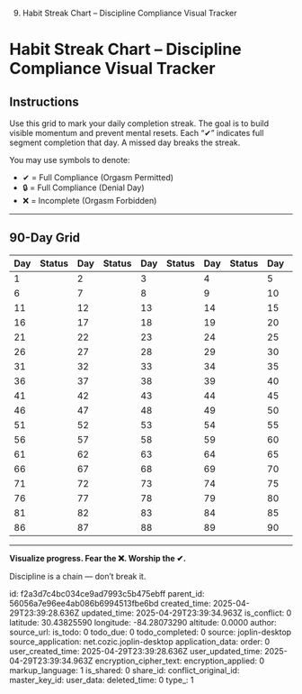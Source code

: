 9. Habit Streak Chart – Discipline Compliance Visual Tracker

# Habit Streak Chart – Discipline Compliance Visual Tracker

## Instructions
Use this grid to mark your daily completion streak. The goal is to build visible momentum and prevent mental resets. Each “✔” indicates full segment completion that day. A missed day breaks the streak.

You may use symbols to denote:
- ✔ = Full Compliance (Orgasm Permitted)
- 🔒 = Full Compliance (Denial Day)
- ❌ = Incomplete (Orgasm Forbidden)

---

## 90-Day Grid
| Day | Status | Day | Status | Day | Status | Day | Status | Day | Status |
|-----|--------|-----|--------|-----|--------|-----|--------|-----|--------|
| 1   |        | 2   |        | 3   |        | 4   |        | 5   |        |
| 6   |        | 7   |        | 8   |        | 9   |        | 10  |        |
| 11  |        | 12  |        | 13  |        | 14  |        | 15  |        |
| 16  |        | 17  |        | 18  |        | 19  |        | 20  |        |
| 21  |        | 22  |        | 23  |        | 24  |        | 25  |        |
| 26  |        | 27  |        | 28  |        | 29  |        | 30  |        |
| 31  |        | 32  |        | 33  |        | 34  |        | 35  |        |
| 36  |        | 37  |        | 38  |        | 39  |        | 40  |        |
| 41  |        | 42  |        | 43  |        | 44  |        | 45  |        |
| 46  |        | 47  |        | 48  |        | 49  |        | 50  |        |
| 51  |        | 52  |        | 53  |        | 54  |        | 55  |        |
| 56  |        | 57  |        | 58  |        | 59  |        | 60  |        |
| 61  |        | 62  |        | 63  |        | 64  |        | 65  |        |
| 66  |        | 67  |        | 68  |        | 69  |        | 70  |        |
| 71  |        | 72  |        | 73  |        | 74  |        | 75  |        |
| 76  |        | 77  |        | 78  |        | 79  |        | 80  |        |
| 81  |        | 82  |        | 83  |        | 84  |        | 85  |        |
| 86  |        | 87  |        | 88  |        | 89  |        | 90  |        |

---

**Visualize progress. Fear the ❌. Worship the ✔.**

Discipline is a chain — don’t break it.



id: f2a3d7c4bc034ce9ad7993c5b475ebff
parent_id: 56056a7e96ee4ab086b6994513fbe6bd
created_time: 2025-04-29T23:39:28.636Z
updated_time: 2025-04-29T23:39:34.963Z
is_conflict: 0
latitude: 30.43825590
longitude: -84.28073290
altitude: 0.0000
author: 
source_url: 
is_todo: 0
todo_due: 0
todo_completed: 0
source: joplin-desktop
source_application: net.cozic.joplin-desktop
application_data: 
order: 0
user_created_time: 2025-04-29T23:39:28.636Z
user_updated_time: 2025-04-29T23:39:34.963Z
encryption_cipher_text: 
encryption_applied: 0
markup_language: 1
is_shared: 0
share_id: 
conflict_original_id: 
master_key_id: 
user_data: 
deleted_time: 0
type_: 1